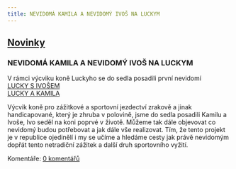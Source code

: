 ```yaml
---
title: NEVIDOMÁ KAMILA A NEVIDOMÝ IVOŠ NA LUCKYM
---
```

## [Novinky](index.php)

### NEVIDOMÁ KAMILA A NEVIDOMÝ IVOŠ NA LUCKYM

V rámci výcviku koně Luckyho se do sedla posadili první nevidomí  
[LUCKY S IVOŠEM](galerie_items.php?id=10)     
[LUCKY A KAMILA](galerie_items.php?id=8)     
  
Výcvik koně pro zážitkové a sportovní jezdectví zrakově a jinak handicapované, který je zhruba v polovině, jsme do sedla posadili Kamilu a Ivoše, Ivo seděl na koni poprvé v životě. Můžeme tak dále objevovat co nevidomý budou potřebovat a jak dále vše realizovat. Tím, že tento projekt je v republice ojedinělí i my se učíme a hledáme cesty jak právě nevidomým dopřát tento netradiční zážitek a další druh sportovního vyžití.

  
  

Komentáře: [0 komentářů](komentare.php?typ2=0&id=12)